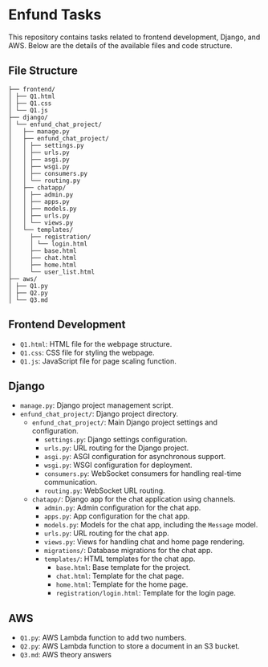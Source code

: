 # Enfund Tasks

This repository contains tasks related to frontend development, Django, and AWS. Below are the details of the available files and code structure.

## File Structure
<!-- enfund/  -->

    ├── frontend/ 
    │ ├── Q1.html 
    │ ├── Q1.css 
    │ └── Q1.js
    ├── django/ 
    │ └── enfund_chat_project/ 
    │   ├── manage.py
    │   ├── enfund_chat_project/
    │   │ ├── settings.py
    │   │ ├── urls.py
    │   │ ├── asgi.py
    │   │ ├── wsgi.py
    │   │ ├── consumers.py
    │   │ └── routing.py
    │   ├── chatapp/
    │   │ ├── admin.py
    │   │ ├── apps.py
    │   │ ├── models.py
    │   │ ├── urls.py
    │   │ └── views.py
    │   └── templates/
    │     ├── registration/
    │     │ └── login.html
    │     ├── base.html
    │     ├── chat.html
    │     ├── home.html
    │     └── user_list.html
    ├── aws/ 
    │ ├── Q1.py 
    │ ├── Q2.py
    │ └── Q3.md

## Frontend Development

- `Q1.html`: HTML file for the webpage structure.
- `Q1.css`: CSS file for styling the webpage.
- `Q1.js`: JavaScript file for page scaling function.

## Django

- `manage.py`: Django project management script.
- `enfund_chat_project/`: Django project directory.
  - `enfund_chat_project/`: Main Django project settings and configuration.
    - `settings.py`: Django settings configuration.
    - `urls.py`: URL routing for the Django project.
    - `asgi.py`: ASGI configuration for asynchronous support.
    - `wsgi.py`: WSGI configuration for deployment.
    - `consumers.py`: WebSocket consumers for handling real-time communication.
    - `routing.py`: WebSocket URL routing.
  - `chatapp/`: Django app for the chat application using channels.
    - `admin.py`: Admin configuration for the chat app.
    - `apps.py`: App configuration for the chat app.
    - `models.py`: Models for the chat app, including the `Message` model.
    - `urls.py`: URL routing for the chat app.
    - `views.py`: Views for handling chat and home page rendering.
    - `migrations/`: Database migrations for the chat app.
    - `templates/`: HTML templates for the chat app.
      - `base.html`: Base template for the project.
      - `chat.html`: Template for the chat page.
      - `home.html`: Template for the home page.
      - `registration/login.html`: Template for the login page.

## AWS

- `Q1.py`: AWS Lambda function to add two numbers.
- `Q2.py`: AWS Lambda function to store a document in an S3 bucket.
- `Q3.md`: AWS theory answers
